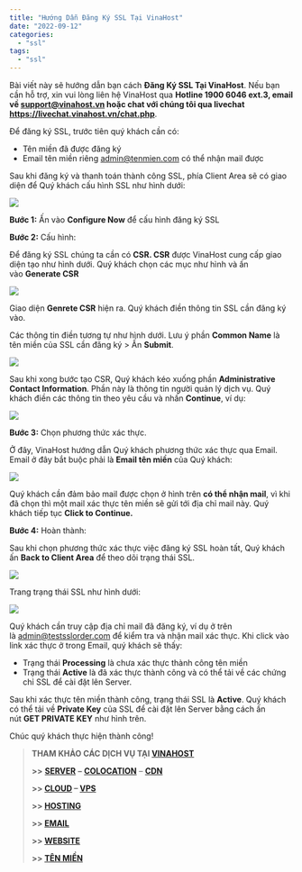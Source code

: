 ```yaml
---
title: "Hướng Dẫn Đăng Ký SSL Tại VinaHost"
date: "2022-09-12"
categories: 
  - "ssl"
tags: 
  - "ssl"
---
```


Bài viết này sẽ hướng dẫn bạn cách **Đăng Ký SSL Tại VinaHost**. Nếu bạn cần hỗ trợ, xin vui lòng liên hệ VinaHost qua **Hotline 1900 6046 ext.3, email về support@vinahost.vn hoặc chat với chúng tôi qua livechat https://livechat.vinahost.vn/chat.php**.

Để đăng ký SSL, trước tiên quý khách cần có:

- Tên miền đã được đăng ký
- Email tên miền riêng [admin@tenmien.com](mailto:admin@tenmien.com) có thể nhận mail được

Sau khi đăng ký và thanh toán thành công SSL, phía Client Area sẽ có giao diện để Quý khách cấu hình SSL như hình dưới:

![](images/huong-dan-dang-ky-ssl-tai-vinahost-241.jpg)

**Bước 1:** Ấn vào **Configure Now** để cấu hình đăng ký SSL

**Bước 2:** Cấu hình:

Để đăng ký SSL chúng ta cần có **CSR. CSR** được VinaHost cung cấp giao diện tạo như hình dưới. Quý khách chọn các mục như hình và ấn vào **Generate CSR**

![](images/huong-dan-dang-ky-ssl-tai-vinahost-241-1.jpg)

Giao diện **Genrete CSR** hiện ra. Quý khách điền thông tin SSL cần đăng ký vào.

Các thông tin điền tương tự như hình dưới. Lưu ý phần **Common Name** là tên miền của SSL cần đăng ký > Ấn **Submit**.

![](images/huong-dan-dang-ky-ssl-tai-vinahost-241-2.jpg)

Sau khi xong bước tạo CSR, Quý khách kéo xuống phần **Administrative Contact Information**. Phần này là thông tin người quản lý dịch vụ. Quý khách điền các thông tin theo yêu cầu và nhấn **Continue**, ví dụ:

![](images/huong-dan-dang-ky-ssl-tai-vinahost-241-3.jpg)

**Bước 3:** Chọn phương thức xác thực.

Ở đây, VinaHost hướng dẫn Quý khách phương thức xác thực qua Email. Email ở đây bắt buộc phải là **Email tên miền** của Quý khách:

![](images/huong-dan-dang-ky-ssl-tai-vinahost-241-4.jpg)

Quý khách cần đảm bảo mail được chọn ở hình trên **có thể nhận mail**, vì khi đã chọn thì một mail xác thực tên miền sẽ gửi tới địa chỉ mail này. Quý khách tiếp tục **Click to Continue.**

**Bước 4:** Hoàn thành:

Sau khi chọn phương thức xác thực việc đăng ký SSL hoàn tất, Quý khách ấn **Back to Client Area** để theo dõi trạng thái SSL.

![](images/huong-dan-dang-ky-ssl-tai-vinahost-241-5.jpg)

Trang trạng thái SSL như hình dưới:

![](images/huong-dan-dang-ky-ssl-tai-vinahost-241-6.jpg)

Quý khách cần truy cập địa chỉ mail đã đăng ký, ví dụ ở trên là [admin@testsslorder.com](mailto:admin@testsslorder.com) để kiểm tra và nhận mail xác thực. Khi click vào link xác thực ở trong Email, quý khách sẽ thấy:

- Trạng thái **Processing** là chưa xác thực thành công tên miền
- Trạng thái **Active** là đã xác thực thành công và có thể tải về các chứng chỉ SSL để cài đặt lên Server.

Sau khi xác thực tên miền thành công, trạng thái SSL là **Active**. Quý khách có thể tải về **Private Key** của SSL để cài đặt lên Server bằng cách ấn nút **GET PRIVATE KEY** như hình trên.

Chúc quý khách thực hiện thành công!

> **THAM KHẢO CÁC DỊCH VỤ TẠI [VINAHOST](https://vinahost.vn/)**
> 
> **\>>** [**SERVER**](https://vinahost.vn/thue-may-chu-rieng/) **–** [**COLOCATION**](https://vinahost.vn/colocation.html) – [**CDN**](https://vinahost.vn/dich-vu-cdn-chuyen-nghiep)
> 
> **\>> [CLOUD](https://vinahost.vn/cloud-server-gia-re/) – [VPS](https://vinahost.vn/vps-ssd-chuyen-nghiep/)**
> 
> **\>> [HOSTING](https://vinahost.vn/wordpress-hosting)**
> 
> **\>> [EMAIL](https://vinahost.vn/email-hosting)**
> 
> **\>> [WEBSITE](http://vinawebsite.vn/)**
> 
> **\>> [TÊN MIỀN](https://vinahost.vn/ten-mien-gia-re/)**